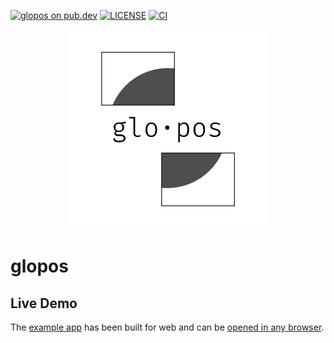 [![glopos on pub.dev](https://badgen.net/pub/v/glopos)](https://pub.dev/packages/glopos)
[![LICENSE](https://badgen.net/pub/license/glopos)](./LICENSE)
[![CI](https://github.com/blaugold/glopos/actions/workflows/CI.yaml/badge.svg)](https://github.com/blaugold/glopos/actions/workflows/CI.yaml)

<p align="center">
  <img style="width: 20rem;" src="https://raw.githubusercontent.com/blaugold/glopos/main/docs/assets/Icon.svg"/>
</p>

# glopos

## Live Demo

The [example app] has been built for web and can be [opened in any browser][example app live demo].


[example app]: https://github.com/blaugold/glopos/tree/main/packages/glopos/example
[example app live demo]: https://blaugold.github.io/glopos/glopos_example/index.html